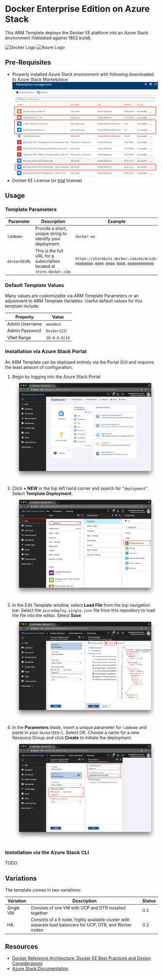 # Docker Enterprise Edition on Azure Stack

This ARM Template deploys the Docker EE platform into an Azure Stack environment (Validated against 1802 build). 

![Docker Logo](https://www.docker.com/sites/default/files/horizontal.png)
![Azure Logo](https://vignette.wikia.nocookie.net/logopedia/images/f/fa/Microsoft_Azure.svg/revision/latest/scale-to-width-down/290?cb=20170928200148)

## Pre-Requisites
* Properly installed Azure Stack environment with following downloaded to Azure Stack Marketplace
 ![screenshot](./images/image04.png)
* Docker EE License (or [trial](https://store.docker.com/editions/enterprise/docker-ee-trial) license)

## Usage

### Template Parameters
| Parameter | Description | Example |
| --- | --- | --- |
| `labName` | Provide a short, unique string to identify your deployment. | `docker-ee` |
| `dockerEEURL` | This is the full URL for a subscription located at `store.docker.com`. | `https://storebits.docker.com/ee/m/sub-00000000-0000-0000-0000-000000000000` |

### Default Template Values

Many values are customizable via ARM Template Parameters or an adjustment to ARM Template Variables. Useful default values for this template include:

| Property | Value|
| --- | --- |
| Admin Username | `eeadmin` |
| Admin Password | `Docker123!` |
| VNet Range | `10.0.0.0/16` |

### Installation via Azure Stack Portal

An ARM Template can be deployed entirely via the Portal GUI and requires the least amount of configuration.

1. Begin by logging into the Azure Stack Portal
  ![screenshot](./images/image00.png)

1. Click **+ NEW** in the top left hand corner and search for "`deployment`". Select **Template Deployment**.
  ![screenshot](./images/image01.png)

1. In the Edit Template window, select **Load File** from the top navigation bar. Select the `azuredeploy.single.json` file from this repository to load the file into the editor. Select **Save**
  ![screenshot](./images/image02.png)

1. In the **Parameters** blade, insert a unique parameter for `labName` and paste in your `dockerEEUrl`. Select OK. Choose a name for a new Resource Group and click **Create** to initiate the deployment.
  ![screenshot](./images/image03.png)


### Installation via the Azure Stack CLI
TODO

## Variations

The template comes in two variations:

| Variation | Description | Status |
| --- | --- | --- |
| Single VM | Consists of one VM with UCP and DTR installed together | 0.1 |
| HA | Consists of a 9 node, highly available cluster with separate load balancers for UCP, DTR, and Worker nodes | 0.2 |

## Resources
* [Docker Reference Architecture: Docker EE Best Practices and Design Considerations](https://success.docker.com/article/Docker_Reference_Architecture-_Docker_EE_Best_Practices_and_Design_Considerations)
* [Azure Stack Documentation](https://docs.microsoft.com/en-us/azure/azure-stack/)
